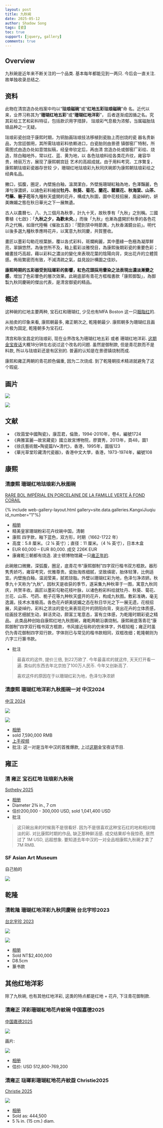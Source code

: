 ```yaml
---
layout: post
title: 九秋碗
date: 2025-05-12
author: Shadow Song
tags: [瓷]
toc: true
support: [jquery, gallery]
comments: true
---
```


## Overview

九秋碗是近年来不断关注的一个品类. 基本每年都能见到一两只. 今后会一直关注. 故单独收录总结之. 

## 资料

此物在清宫造办处档案中均以“**珐琅磁碗**”或“**红地五彩珐琅磁碗**”命
名。近代以来，业界习称其为“**珊瑚红地五彩**”或“**珊瑚红地洋彩**”，
后者逐渐成因循之名。究其彩绘工艺和彩料特征，包括款识用字措辞，
珐琅彩气息极为浓郁，当属磁胎珐琅品种之一无疑。

珐琅彩瓷创烧于康熙时期，为铜胎画珐琅技法移植到瓷胎上而创烧的瓷
器名贵新品，为宫廷御用，其所需珐琅彩料依赖进口，白瓷胎则由景德
镇御窑厂特制，所需图式由造办处如意馆拟稿，经皇帝钦定后，再由清
宫造办处或御窑厂彩绘、烧造，除白釉地外，常以红、蓝、黄为地，以
各色珐琅料绘各类花卉纹，雍容华贵，绮丽万方，展现了康熙朝宫廷
艺术的高超成就。由于用料考究、工序繁复，康熙朝珐琅彩瓷器存世较
少，珊瑚红地珐琅彩九秋同庆碗即为康熙朝珐琅彩绘之经典名品。


撇口，弧腹，圈足，內壁施白釉，溫潤潔白，外壁施珊瑚紅釉為地，色澤豔麗，色澤勻淨濃妍，以諸色彩料繪就**牡丹、秋葵、菊花、蘭花、罌粟花、秋海棠、山茶、芍藥、梔子花**等九種秋天盛開的花卉，構成九秋圖，圖中花枝招展，風姿綽約，妍美嫵媚之態在秋日華光之下一展無遺。

古人以農曆七、八、九三個月為秋季，計九十天，故秋季有「九秋」之別稱。三國曹植《七啟》：「**九秋之夕，為歡未央**。」而後「九秋」也漸為盛開於秋季的各色花卉之代稱，如唐代陸暢《催妝五首》：「聞到禁中時節異，九秋香滿鏡台前」。明代以後多選九種秋季應時花卉，以寓意九秋同慶，共賀豐收。

畫匠以墨彩勾勒花枝葉脈，覆以各式彩料，斑斕絢麗，其中墨綠一色極為凝厚鮮亮，翠韻悠然，為後世所不及，釉上藍彩淡雅悅目，為康熙後期彩瓷的重要色彩；繪畫技巧高超，藉以彩料之濃淡的變化來表現花葉的陰陽向背，突出花卉的立體質感。佈局繁密而有致，不減清疏之氣，益見設計構圖之佳妙。

**康熙時期的五彩器受到琺瑯彩的影響，紅色花頭採用暈染之法表現出濃淡漸變之感**，增加了色彩暈色的層次效果。此碗底部有青花方框楷書款「康熙御製」，為御製九秋同慶碗的傑出代表，是清宮御瓷的精品。

## 概述

这种碗的红地主要两种, 宝石红和珊瑚红, 少见也有MFA Boston 这一只[胭脂红](https://collections.mfa.org/objects/29363/bowl-with-famille-rose-fencai-decoration-of-flowers-over-r?ctx=04db1bb0-6252-4480-bf77-692f7f5ce961&idx=10)的. 

从拍卖的印象来看, 康熙朝最多, 雍正朝次之, 乾隆朝最少.  康熙朝多为珊瑚红且画片极为固定, 乾隆朝多为宝石红.

清宫和耿宝昌定的珐琅彩, 现在业界改名为珊瑚红地五彩 或者 珊瑚红地洋彩. [这期金宝夜话](https://drive.google.com/drive/u/0/folders/1U-2g5KgEVHioDLQGGbaF0MIhR9goBk8s)大概18分钟左右说过这个改名的问题. 虽然是御制款, 但是青花款而不是料款, 所以与珐琅彩还是有区别的. 普遍的认知是在景德镇烧制而成. 

康熙和雍正两朝的青花颜色偏重, 因为二次烧成. 到了乾隆朝技术精进就避免了这个瑕疵. 

## 画片

![](https://lh3.googleusercontent.com/pw/AP1GczM9kQym8JnrMTiXfhKBmKS9c7cBr4PD0PmahSPVe7ug7KgmFbLdZBOO6c6j-w60_ITwLoxKuQmzhzwtwbvx0dQso38d_1cB7UJkj0bWn8k3k8LCSncvgL7J9x0qL8hduPRI_-fg4bDjQGtRzr0epB9hyQ=w1706-h358-s-no-gm?authuser=0)

![](https://lh3.googleusercontent.com/pw/AP1GczPO882gfUTcdxYPX7RO5LKx-alnI5BF5cc53PJlM9WFK32IuNvLGgMsnCC2TLQFWawrHtujMeCy0p0nfSqKZmTc93eSXR0J0Zkt1kawS657VhKkBCC6C-DWhJKxiq-KcociXSwKEr_pYR2vFAAWWN6hfQ=w1706-h1169-s-no-gm?authuser=0)


## 文献

- 《玫茵堂中國陶瓷》，康蕊君，倫敦，1994-2010年，卷4，編號1724
- 《典雅富麗—故宮藏瓷》國立故宮博物院，廖寶秀，2013年，頁48，圖1
- 《徐氏藝術館•陶瓷篇Ⅳ•清代》，香港，1995年，圖版123
- 《華光草堂珍藏清代瓷器》，香港中文大學，香港，1973-1974年，編號108


## 康熙

### 清康熙 珊瑚红地珐琅彩九秋图碗


[RARE BOL IMPÉRIAL EN PORCELAINE DE LA FAMILLE VERTE À FOND CORAIL](https://www.christies.com/lot/lot-6463041/?intobjectid=6463041)

{% include web-gallery-layout.html gallery=site.data.galleries.KangxiJiuqiu id_number="1"%}

- [相册](https://photos.google.com/u/1/share/AF1QipMYYAhylU8LawYQhHPGatwdCBjYrBkPo2LYnLMTjcX6i9VHYC6yXLKoF4NQ_6IMdw?key=dzc5YjB6ald1cWYtRE9Oa0dCUExGTHFwVEs3Tl9B)
- 精美皇家珊瑚粉彩花卉纹碗中国，清朝
- 康熙 四字款，釉下蓝色，双方形，时期（1662-1722 年）
- 高度：5.8 厘米。（2 ¼ 英寸）；直径：11 厘米。（4 3⁄8 英寸），日本木盒
- EUR 60,000 – EUR 80,000.  成交 226K EUR
- 康雍乾三朝都有烧造. 波士顿博物馆藏一只[雍正年的](https://collections.mfa.org/objects/29363/bowl-with-famille-rose-fencai-decoration-of-flowers-over-r?ctx=04db1bb0-6252-4480-bf77-692f7f5ce961&idx=10). 

此碗敞口微撇，深弧腹，圈足，底青花书“康熙御制”四字双行楷书双方框款。器形隽秀娇巧，雍容考究，优雅尊贵。瓷胎淘炼细腻，坚致缜密，胎体轻薄，比例适宜。内壁施白釉，温润莹美，腻若琼脂。外壁以珊瑚红彩为地，色泽匀净浓妍。秋季九十天称为“九秋”，因秋天是收获的季节，遂采集九种秋草于一图，寓意九秋同庆，共贺丰收。画匠以墨彩勾勒花枝叶脉，以诸色粉彩料绘就牡丹、秋葵、菊花、兰花、山茶、芍药、栀子花等九种秋天盛开的花卉，构成九秋图。敷彩准确，毫无逸漏，技术水准极高。各色花卉妍美妩媚之态在秋日华光之下一展无遗，花枝招展，风姿绰约，彩料之浓淡的变化来表现花叶的阴阳向背，突出花卉的立体质感，绘画技艺细腻生动，鲜活灵动，颇富工笔意态，富有立体感，为乾隆时期彩瓷之精品。 此类品种创始自康熙红地九秋图碗，雍乾两朝沿袭烧制。康熙碗底落青花“康熙御制”四字双行楷书双方框款，书风接近俗称的仿宋体字，外框较粗；雍正时虽仍为青花御制四字双行款，字体则已与常见的楷书款相同，双框改细；乾隆朝则为六字三行篆书款。

- 批注

> 最喜欢的这件, 提价三倍, 到22万欧了. 今年最喜欢的就这件, 天天打开看一遍.  类似的东西去年北京拍了100万人民币. 今年又创新高了. 
> 
> 喜欢这件的原因在于以珊瑚红彩为地，色泽匀净浓妍


### 清康熙 珊瑚红地洋彩九秋图碗一对 中汉2024

[中汉 2024](http://www.johan.cn/index.php?id=34614)

![](https://lh3.googleusercontent.com/pw/AP1GczN6JnfEVMwR2J9kIMfmX3ICaGp5QHLlXgtsudLVzcMPWTpMwEyey9xsHm9tkAowqVu2i_ONbhXqBVtLNzaBg6encYy2fanSVkowAhuiq6R0wBJo_nQw9m7dTcFB8bmGPw293_d-TYcEkCrGfA92efNrjw=w1706-h1280-s-no-gm?authuser=0)

![](https://lh3.googleusercontent.com/pw/AP1GczMJTl1Jvnlb1aRsjd6lsVrE_EsJ7gvMoEFctpyZopegw5Lvces7FQQgUc7oQyLlI-VNdpP7yd5HzycXc7Y_aCzZGBYUwBHmKQTE42q_IK--zJIdtGeDBBnRTWuxLh7XmW7R24WlIHtHJPfxVykGQAvYVA=w1301-h1294-s-no-gm?authuser=0)

- [相册](https://photos.app.goo.gl/2QHZbzXVspxztALc9)
- sold 7,590,000 RMB
- [上手视频](https://drive.google.com/drive/u/0/folders/1wOGq8wxQc6LOZQLNgCFFAs9wXLTn8WkG)
- 批注: 这一对是当年中汉的首推爆款, 上过[这期](https://drive.google.com/drive/u/0/folders/1U-2g5KgEVHioDLQGGbaF0MIhR9goBk8s)金宝夜话节目. 



## 雍正

### 清 雍正 宝石红地 珐琅彩九秋碗

[Sotheby 2025](https://www.sothebys.com/en/buy/auction/2025/chinese-art-2/a-fine-and-extremely-rare-imperial-ruby-ground)

<script src="https://cdn.jsdelivr.net/npm/publicalbum@latest/embed-ui.min.js" async></script>
<div class="pa-gallery-player-widget" style="width:100%; height:480px; display:none;"
  data-link="https://photos.app.goo.gl/9aoeiuwdy8JTBjV29"
  data-title="清 雍正 宝石红地 珐琅彩九秋碗"
  data-description="5 new items added to shared album">
  <object data="https://lh3.googleusercontent.com/pw/AP1GczM7fx70CLLMhuzSxWMLwznU3WSleYIn1kOEwb3pJKrraLthOaaUk62EGfqYR9re3sZNWWbA0pCbXT6BGpGH0M3TbP9CSNtcEjK8lzb9mWFAU5Ly98_H=w1920-h1080"></object>
  <object data="https://lh3.googleusercontent.com/pw/AP1GczMtuhrpAupCKPwU0ZLdiQkvIj8xyr3jdiTUeaBIvluRHuXS4ubhiFzi4dZ0zYDQeajP8igoBx6Ue7xjWppnUuWv2pKeIbQW2D9X5PcQ_7rtzuthmDiZ=w1920-h1080"></object>
  <object data="https://lh3.googleusercontent.com/pw/AP1GczMPh_zsqtSBHAtA4XCHPzz7ncC-gx0eb5pmQDR93zq99NcyBF6i0dI9VxNjHnNR7vfBnS6v7W6SIDr8aZD3FZtPAAhT4-KOIVLl03awnZDAiFnH0xiX=w1920-h1080"></object>
  <object data="https://lh3.googleusercontent.com/pw/AP1GczP0FOMmuKsA7lBfbLB7Uc3xgmyR9VszxQpuJ5ZRzXyA8y3qaYAV3kn3mDVJf1jH2H-LV5GPQY8W90GlDOIscmHP3meqHygjXjReYEU0v3ad_fI2nMfD=w1920-h1080"></object>
  <object data="https://lh3.googleusercontent.com/pw/AP1GczM4SRoDkFFhX66rjYN6wl_tsEU_52_DXesD48w83X8HxZH5KxUZqiNFGukNPjUkI8mKEsF-KnWLOARl8AAqxBu5VVG-CIp5Kdw7fb98Q3TqyqRt3Ddg=w1920-h1080"></object>
</div>

- [相册](https://photos.app.goo.gl/9aoeiuwdy8JTBjV29)
- Diameter 2¾ in., 7 cm
- 估价200,000 - 300,000 USD, sold 1,041,400 USD
- 批注

> 这只碗出来的时候我不是很看好. 因为不是很喜欢这种宝石红的地和相对暗淡的彩. 对比康熙时期的作品, 缺乏那种鲜活感.  成交结果却令我惊奇, 居然过了 1M USD, 远超想象. 要知道去年中汉的一对全品相康熙九秋碗才卖了7M RMB.  


### SF Asian Art Museum

自己拍的

![](https://lh3.googleusercontent.com/pw/AP1GczNzjLDwcXsHXH9GY5K7dy5kf2jNlm6TpUpu2pw5UE62ml7genxRTAAq9lomGcmSnIwBTNv5cx5b0-ASGxbG0Jx0bgmFzQnUXeHoFYI5pdYh4ouS_M5sLh2jV-QF3gPCcZkK5KIXgLqF1aYYygLjrl9SsQ=w1706-h1280-s-no-gm?authuser=0)


## 乾隆

### 清乾隆 珊瑚红地洋彩九秋同慶碗 台北宇珍2023

[台北宇珍 2023](https://live.yu-jen.tw/lots/view/4-9T6QWB/-)

![](https://lh3.googleusercontent.com/pw/AP1GczNZFf1zPZoO_C0JY3zxBnAnZuqI70sXlMF_4T-dQdGAc1zGc2xAZg7p_MQG0PCQkSxwDR0XueLWfRda88lg1RJgxDAmY74dMX8DxD27c5WjW3j3NtLMF70tDNB7VaujO_FV77pU97_ecb5vl9TO2xtyhQ=w1294-h1294-s-no-gm?authuser=0)

![](https://lh3.googleusercontent.com/pw/AP1GczNd2eevW9OK6dwGbeyrE_hsmpSJFUvy5kKHNplMcwKIc-7yaltdURIVlEqftTfB8RD-t9satVkgddkpKoxn05o0lDx3WaHtRuF6pSLThVNO-gH6WFREMshzudeAm5zsuCVA3e2VkcTwUq8vnm-F1o1i_Q=w1294-h1294-s-no-gm?authuser=0)


- [相册](https://photos.app.goo.gl/1wtetK64Aay3mKZF9)
- Sold NT$2,400,000
- D8.5cm
- 篆书款

## 其他红地洋彩

除了九秋碗, 也有其他红地洋彩, 这类的特点都是红地 + 花卉, 下注青花御制款. 

### 清雍正 洋彩珊瑚紅地花卉紋碗 中国嘉德2025

[中国嘉德2025](https://www.cguardian.com.hk/tc/auction/auction-details.php?id=405008)

![](https://lh3.googleusercontent.com/pw/AP1GczPXdFviXvN2vxZRJyV5S9QcgTCmzFrjw4o8OXq5QONVSZcqDIB2yyf-YEYa3v5RP-QIdysF2UFztIDotFYuOyHslaP8EEWShojBN_KKNSNnb-kmsS7PPRUvVPAQ0tvTtaSSmBBgo6XzexrlYseTy6q6qA=w1706-h1105-s-no-gm?authuser=0)

画片: 

![](https://lh3.googleusercontent.com/pw/AP1GczMz8oxMQRAIT9Lh2DWmI9cLbXy9K5tamr-ShufVdvnBYCUL0TEvwUvm3CRO8Rogv3y1sTbflrr5hV0hyapW8bt4K8B75ZG45lcJJbiU8JNbMN-bRLsr6-frtH8_qY8EYzjpe9kRpxErr2mn8RkV95cBnA=w1706-h1010-s-no-gm?authuser=0)

- [相册](https://photos.app.goo.gl/JUXfKNotFPY2Hf9AA)
- 估价: USD 512,800-769,200

### 清雍正 琺瑯彩珊瑚紅地花卉紋盌 Christie2025

[Christie 2025](https://www.christies.com/zh/lot/lot-6546649?ldp_breadcrumb=back)

![](https://lh3.googleusercontent.com/pw/AP1GczNpJUmWYtlkFLrM_yli15soErTH9jSmY0vO-30JwSGzX-kh_2OEz6iE_kYT9ZAnGrDCVzIjibFzZ20dFPrSJ5-Zyg2YfrNSp628YbUJXTcvAQPBpYbURAe6TGr_XAoAZ9gnD4a5UMLuJjjYQXQepudZOA=w1072-h1294-s-no-gm?authuser=0)

- [相册](https://photos.app.goo.gl/wK4RWcoHf3BxVRbe6)
- Sold as: 444,500
- 5 7⁄8 in. (15 cm.) diam.